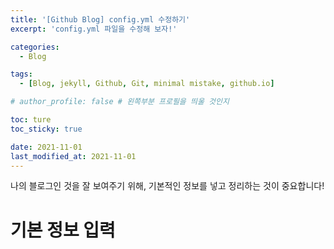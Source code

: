 ```yaml
---
title: '[Github Blog] config.yml 수정하기'
excerpt: 'config.yml 파일을 수정해 보자!'

categories:
  - Blog

tags:
  - [Blog, jekyll, Github, Git, minimal mistake, github.io]

# author_profile: false # 왼쪽부분 프로필을 띄울 것인지

toc: ture
toc_sticky: true

date: 2021-11-01
last_modified_at: 2021-11-01
---
```


나의 블로그인 것을 잘 보여주기 위해, 기본적인 정보를 넣고 정리하는 것이 중요합니다!

# 기본 정보 입력
